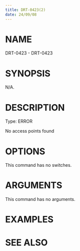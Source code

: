 ```yaml
---
title: DRT-0423(2)
date: 24/09/08
---
```


# NAME

DRT-0423 - DRT-0423

# SYNOPSIS

N/A.

# DESCRIPTION

Type: ERROR

No access points found

# OPTIONS

This command has no switches.

# ARGUMENTS

This command has no arguments.

# EXAMPLES

# SEE ALSO
